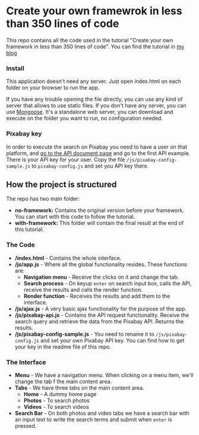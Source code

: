 # Create your own framewrok in less than 350 lines of code
This repo contains all the code used in the tutorial "Create your own framework in less than 350 lines of code". You can find the tutorial in [my blog](http://blog.ibanyez.info)

### Install
This application doesn't need any server. Just open index.html on each folder on your browser to run the app.

If you have any trouble opening the file directly, you can use any kind of server that allows to use static files. If you don't have any server, you can use [Mongoose](https://cesanta.com/binary.html). It's a standalone web server, you can download and execute on the folder you want to run, no configuration needed.

### Pixabay key
In order to execute the search on Pixabay you need to have a user on that platform, and [go to the API document page](https://pixabay.com/api/docs/) and go to the first API example. There is your API key for your user. Copy the file `/js/pixabay-config-sample.js` to `pixabay-config.js` and set you API key there.

## How the project is structured
The repo has two main folder:

* **no-framework:** Contains the original version before your framework. You can start with this code to follow the tutorial.
* **with-framework:** This folder will contain the final result at the end of this tutorial.

### The Code

* **/index.html** - Contains the whole interface.
* **/js/app.js** - Where all the global functionality resides. These functions are:
	* **Navigation menu** - Receive the clicks on it and change the tab.
    * **Search process** - On keyup `enter` on search input box, calls the API, receive the results and calls the render function.
    * **Render function** - Receives the results and add them to the interface.
* **/js/ajax.js** - A very basic ajax functionality for the purpose of the app.
* **/js/pixabay-api.js** - Contains the API request functionality. Receive the search query and retrieve the data from the Pixabay API. Returns the results.
* **/js/pixabay-config-sample.js** - You need to rename it to `/js/pixabay-config.js` and set your own Pixabay API key. You can find how to get your key in the readme file of this repo.

### The Interface

* **Menu** - We have a navigation menu. When clicking on a menu item, we'll change the tab f the main content area.
* **Tabs** - We have three tabs on the main content area.
	* **Home** - A dummy home page
  * **Photos** - To search photos
  * **Videos** - To search videos
* **Search Bar** - On both photos and video tabs we have a search bar with an input text to write the search terms and submit when `enter` is pressed.

